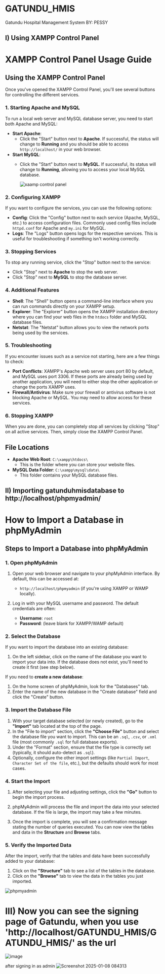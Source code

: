 # GATUNDU_HMIS
Gatundu Hospital Management System
BY: PESSY
## I) Using XAMPP Control Panel
# XAMPP Control Panel Usage Guide
## Using the XAMPP Control Panel

Once you've opened the XAMPP Control Panel, you'll see several buttons for controlling the different services.

### 1. Starting Apache and MySQL

To run a local web server and MySQL database server, you need to start both Apache and MySQL:

- **Start Apache**: 
  - Click the "Start" button next to **Apache**. If successful, the status will change to **Running** and you should be able to access `http://localhost/` in your web browser.
- **Start MySQL**: 
  - Click the "Start" button next to **MySQL**. If successful, its status will change to **Running**, allowing you to access your local MySQL database.
 
    ![xaamp control panel](https://github.com/user-attachments/assets/cda0da64-726f-4c20-82f5-de834115d4e4)


### 2. Configuring XAMPP

If you want to configure the services, you can use the following options:

- **Config**: Click the "Config" button next to each service (Apache, MySQL, etc.) to access configuration files. Commonly used config files include `httpd.conf` for Apache and `my.ini` for MySQL.
- **Logs**: The "Logs" button opens logs for the respective services. This is useful for troubleshooting if something isn't working correctly.

### 3. Stopping Services

To stop any running service, click the "Stop" button next to the service:

- Click "Stop" next to **Apache** to stop the web server.
- Click "Stop" next to **MySQL** to stop the database server.

### 4. Additional Features

- **Shell**: The "Shell" button opens a command-line interface where you can run commands directly on your XAMPP setup.
- **Explorer**: The "Explorer" button opens the XAMPP installation directory where you can find your web files in the `htdocs` folder and MySQL database files.
- **Netstat**: The "Netstat" button allows you to view the network ports being used by the services.

### 5. Troubleshooting

If you encounter issues such as a service not starting, here are a few things to check:

- **Port Conflicts**: XAMPP's Apache web server uses port 80 by default, and MySQL uses port 3306. If these ports are already being used by another application, you will need to either stop the other application or change the ports XAMPP uses.
- **Firewall/Antivirus**: Make sure your firewall or antivirus software is not blocking Apache or MySQL. You may need to allow access for these services.

### 6. Stopping XAMPP

When you are done, you can completely stop all services by clicking "Stop" on all active services. Then, simply close the XAMPP Control Panel.

## File Locations

- **Apache Web Root**: `C:\xampp\htdocs\`
  - This is the folder where you can store your website files.
- **MySQL Data Folder**: `C:\xampp\mysql\data\`
  - This folder contains your MySQL database files.


## II) Importing gatunduhmisdatabase to http://localhost/phpmyadmin/
# How to Import a Database in phpMyAdmin

## Steps to Import a Database into phpMyAdmin

### 1. Open phpMyAdmin

1. Open your web browser and navigate to your phpMyAdmin interface. By default, this can be accessed at:
   - `http://localhost/phpmyadmin` (if you're using XAMPP or WAMP locally).

2. Log in with your MySQL username and password. The default credentials are often:
   - **Username**: `root`
   - **Password**: (leave blank for XAMPP/WAMP default)

### 2. Select the Database

If you want to import the database into an existing database:
1. On the left sidebar, click on the name of the database you want to import your data into. If the database does not exist, you'll need to create it first (see step below).

If you need to **create a new database**:
1. On the home screen of phpMyAdmin, look for the "Databases" tab.
2. Enter the name of the new database in the "Create database" field and click the "Create" button.

### 3. Import the Database File

1. With your target database selected (or newly created), go to the **"Import"** tab located at the top of the page.
2. In the "File to import" section, click the **"Choose File"** button and select the database file you want to import. This can be an `.sql`, `.csv`, or `.xml` file (most commonly `.sql` for full database exports).
3. Under the "Format" section, ensure that the file type is correctly set (typically, it should auto-detect as `.sql`).
4. Optionally, configure the other import settings (like `Partial Import`, `Character Set of the file`, etc.), but the defaults should work for most cases.

### 4. Start the Import

1. After selecting your file and adjusting settings, click the **"Go"** button to begin the import process.

2. phpMyAdmin will process the file and import the data into your selected database. If the file is large, the import may take a few minutes. 

3. Once the import is complete, you will see a confirmation message stating the number of queries executed. You can now view the tables and data in the **Structure** and **Browse** tabs.

### 5. Verify the Imported Data

After the import, verify that the tables and data have been successfully added to your database:
1. Click on the **"Structure"** tab to see a list of the tables in the database.
2. Click on the **"Browse"** tab to view the data in the tables you just imported.


![phpmyadmin](https://github.com/user-attachments/assets/df5c1637-b58c-42d3-b60d-52b772ee304e)


# III) Now you can see the signing page of Gatundu, when you use 'http://localhost/GATUNDU_HMIS/GATUNDU_HMIS/' as the url

![image](https://github.com/user-attachments/assets/54d89799-9b1c-4da5-bbde-b222cb291b7f)

after signing in as admin
![Screenshot 2025-01-08 084313](https://github.com/user-attachments/assets/1609402a-a96f-42de-aa75-83eef898e8fd)

